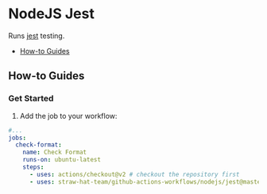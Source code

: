 # NodeJS Jest

Runs [jest](https://jestjs.io/) testing.

- [How-to Guides](#how-to-guides)

## How-to Guides

### Get Started

1. Add the job to your workflow:

```yml
#...
jobs:
  check-format:
    name: Check Format
    runs-on: ubuntu-latest
    steps:
      - uses: actions/checkout@v2 # checkout the repository first
      - uses: straw-hat-team/github-actions-workflows/nodejs/jest@master
```
